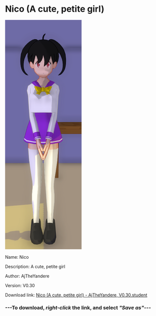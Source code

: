 # Nico (A cute, petite girl)

<img src = "https://raw.githubusercontent.com/Arbiter1223/Daigaku-Gurashi-Custom-Students/master/Students/Files/Nico%20(A%20cute%2C%20petite%20girl).png">

Name: Nico

Description: A cute, petite girl

Author: AjTheYandere

Version: V0.30

Download link: <a href="https://raw.githubusercontent.com/Arbiter1223/Daigaku-Gurashi-Custom-Students/master/Students/Files/Nico%20(A%20cute%2C%20petite%20girl)%20-%20AjTheYandere%2C%20V0.30.student">Nico (A cute, petite girl) - AjTheYandere, V0.30.student</a>

### ---**To download, _right-click_ the link, and select _"Save as"_**---
